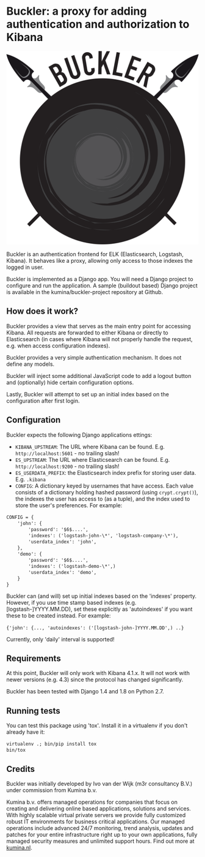 # Buckler: a proxy for adding authentication and authorization to Kibana

![](logo.png)

Buckler is an authentication frontend for ELK (Elasticsearch, Logstash,
Kibana).  It behaves like a proxy, allowing only access to those indexes the
logged in user.

Buckler is implemented as a Django app. You will need a Django project to
configure and run the application. A sample (buildout based) Django project is
available in the kumina/buckler-project repository at Github.

## How does it work?

Buckler provides a view that serves as the main entry point for accessing
Kibana.  All requests are forwarded to either Kibana or directly to
Elasticsearch (in cases where Kibana will not properly handle the request, e.g.
when access configuration indexes).

Buckler provides a very simple authentication mechanism. It does not define any
models.

Buckler will inject some additional JavaScript code to add a logout button and
(optionally) hide certain configuration options.

Lastly, Buckler will attempt to set up an initial index based on the
configuration after first login.

## Configuration

Buckler expects the following Django applications ettings:

- `KIBANA_UPSTREAM`: The URL where Kibana can be found.
  E.g. `http://localhost:5601` - no trailing slash!
- `ES_UPSTREAM`: The URL where Elasticsearch can be found.
  E.g. `http://localhost:9200` - no trailing slash!
- `ES_USERDATA_PREFIX`: the Elasticsearch index prefix for storing user
  data. E.g. `.kibana`
- `CONFIG`: A dictionary keyed by usernames that have access. Each value
  consists of a dictionary holding hashed password (using
  `crypt.crypt()`), the indexes the user has access to (as a tuple), and
  the index used to store the user's preferences. For example:

```
CONFIG = {
	'john': {
		'password': '$6$....',
		'indexes': ('logstash-john-\*', 'logstash-company-\*'),
		'userdata_index': 'john',
	},
	'demo': {
		'password': '$6$....',
		'indexes': ('logstash-demo-\*',)
		'userdata_index': 'demo',
	}
}
```

Buckler can (and will) set up initial indexes based on the 'indexes' property.
However, if you use time stamp based indexes (e.g. [logstash-]YYYY.MM.DD),
set these explicitly as 'autoindexes' if you want these to be created instead.
For example:

`{'john': {..., 'autoindexes': ('[logstash-john-]YYYY.MM.DD',) ..}`

Currently, only 'daily' interval is supported!

## Requirements

At this point, Buckler will only work with Kibana 4.1.x. It will not work with
newer versions (e.g. 4.3) since the protocol has changed significantly.

Buckler has been tested with Django 1.4 and 1.8 on Python 2.7.

## Running tests

You can test this package using 'tox'. Install it in a virtualenv if you don't
already have it:

```
virtualenv .; bin/pip install tox
bin/tox
```

## Credits

Buckler was initially developed by Ivo van der Wijk (m3r consultancy B.V.)
under commission from Kumina b.v.

Kumina b.v. offers managed operations for companies that focus on
creating and delivering online based applications, solutions and
services. With highly scalable virtual private servers we provide fully
customized robust IT environments for business critical applications.
Our managed operations include advanced 24/7 monitoring, trend analysis,
updates and patches for your entire infrastructure right up to your own
applications, fully managed security measures and unlimited support
hours. Find out more at [kumina.nl](https://kumina.nl/).
